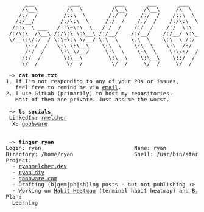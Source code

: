 <pre>
      ___           ___           ___       ___       ___     
     /\__\         /\  \         /\__\     /\__\     /\  \    
    /:/  /        /::\  \       /:/  /    /:/  /    /::\  \   
   /:/__/        /:/\:\  \     /:/  /    /:/  /    /:/\:\  \  
  /::\  \ ___   /::\~\:\  \   /:/  /    /:/  /    /:/  \:\  \ 
 /:/\:\  /\__\ /:/\:\ \:\__\ /:/__/    /:/__/    /:/__/ \:\__\
 \/__\:\/:/  / \:\~\:\ \/__/ \:\  \    \:\  \    \:\  \ /:/  /
      \::/  /   \:\ \:\__\    \:\  \    \:\  \    \:\  /:/  / 
      /:/  /     \:\ \/__/     \:\  \    \:\  \    \:\/:/  /  
     /:/  /       \:\__\        \:\__\    \:\__\    \::/  /   
     \/__/         \/__/         \/__/     \/__/     \/__/    
</pre>

<pre>
 ~> <strong>cat note.txt</strong>
1. If I'm not responding to any of your PRs or issues,
   feel free to remind me via <a href="mailto:dagoober.dev@gmail.com">email</a>.
2. I use GitLab (primarily) to host my repositories.
   Most of them are private. Just assume the worst.
 
 ~> <strong>ls socials</strong>
 LinkedIn: <a rel=me href="https://linkedin.com/in/rmelcher">rmelcher</a>
  X: <a rel=me href="https://x.com/goobware">goobware</a>


 ~> <strong>finger ryan</strong>
Login: ryan                             Name: ryan
Directory: /home/ryan                   Shell: /usr/bin/starship
Project:
  - <a href="https://github.com/RyanMelcher/ryanmelcher.dev">ryanmelcher.dev</a>
  - <a href="https://github.com/RyanMelcher/ryan.diy">ryan.diy</a>
  - <a href="https://github.com/RyanMelcher/goobware.com">goobware.com</a>
  - Drafting (b|gem|ph|sh)log posts - but not publishing :>
  - Working on <a href="https://github.com/RyanMelcher/habitheatmap">Habit Heatmap</a> (terminal habit heatmap) and <a href="https://github.com/RyanMelcher/blissministires.org">B.L.I.S.S. Ministires</a> (minecraft server & website).
Plan:
  Learning
</pre>
